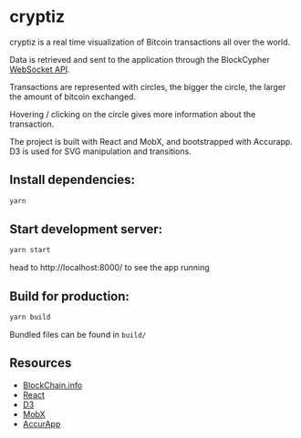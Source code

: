 # cryptiz

cryptiz is a real time visualization of Bitcoin transactions all over the world.

Data is retrieved and sent to the application through the BlockCypher [WebSocket API](https://blockcypher.github.io/documentation/#websocket_webhook).

Transactions are represented with circles, the bigger the circle, the larger the amount of bitcoin exchanged.

Hovering / clicking on the circle gives more information about the transaction.

The project is built with React and MobX, and bootstrapped with Accurapp.
D3 is used for SVG manipulation and transitions.

## Install dependencies:

```sh
yarn
```

## Start development server:

```sh
yarn start
```
head to http://localhost:8000/ to see the app running


## Build for production:

```sh
yarn build
```
Bundled files can be found in `build/`


## Resources
* [BlockChain.info](https://blockchain.info/)
* [React](https://facebook.github.io/react/)
* [D3](https://d3js.org/)
* [MobX](https://github.com/mobxjs/mobx)
* [AccurApp](https://github.com/accurat/accurapp)
